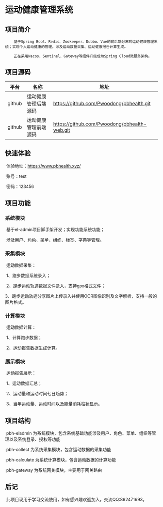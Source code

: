 # 运动健康管理系统

## 项目简介

        基于Spring Boot、Redis、Zookeeper、Dubbo、Vue的前后端分离的运动健康管理系统；实现个人运动健康的管理，涉及运动数据采集、运动健康报告计算生成。
    
        正在采用Nacos、Sentinel、Gateway等组件升级成为Spring Cloud微服务架构。

## 项目源码

| 平台   | 名称                 | 地址                                         |
| ------ | -------------------- | -------------------------------------------- |
| github | 运动健康管理后端源码 | https://github.com/Pwoodong/pbhealth.git     |
| github | 运动健康管理前端源码 | https://github.com/Pwoodong/pbhealth-web.git |

## 快速体验

​       体验地址：https://www.pbhealth.xyz/

​       账号：test

​       密码：123456

## 项目功能

### 	系统模块

​            基于el-admin项目脚手架开发；实现功能系统功能；

​            涉及用户、角色、菜单、组织、标签、字典等管理。

### 	采集模块

​			运动数据采集：

​			1、跑步数据系统录入；

​			2、跑步运动轨迹数据文件录入，支持gpx格式文件；

​		    3、跑步运动轨迹分享图片上传录入并使用OCR图像识别及文字解析，支持一般的图片格式。

### 	计算模块

​			运动数据计算：

​			1、计算跑步数据；

​			2、运动报告数据生成计算。

### 	展示模块

​			运动报告展示：

​			1、运动数据汇总；

​			2、运动量和运动时间七日趋势；

​			3、当年运动量、运动时间以及能量消耗柱状显示。

## 项目结构

​	 	pbh-eladmin  为系统模块，包含系统基础功能涉及用户、角色、菜单、组织等管理以及系统登录、授权等功能

​	 	pbh-collect 为系统采集模块，包含运动数据的采集功能

​     	pbh-calculate 为系统计算模块，包含运动数据的计算功能

​	    pbh-gateway 为系统网关模块，主要用于网关路由 

## 后记

​		此项目现用于学习交流使用，如有感兴趣欢迎加入，交流QQ:892471693。

